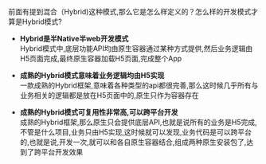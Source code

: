 前面有提到混合（Hybrid\)这种模式,那么它是怎么样定义的？怎么样的开发模式才算是Hybrid模式?

* **Hybrid是半Native半web开发模式**  
  Hybrid模式中,底层功能API均由原生容器通过某种方式提供,然后业务逻辑由H5页面完成,最终原生容器加载H5页面,完成整个App

* **成熟的Hybrid模式意味着业务逻辑均由H5实现**  
  一款成熟的Hybrid框架,意味着各种类型的api都很完善,那么这时候几乎所有与业务相关的逻辑都是放在H5页面中的,原生只作为容器存在

* **成熟的Hybrid模式可复用性非常高,可以跨平台开发**  
  成熟的Hybrid框架,那么原生只会提供底层API,也就是说所有的业务是H5完成,不管是什么项目,业务只由H5实现,这时候就可以发现,业务代码是可以跨平台的,也就是说,开发一次,就可以和各自原生容器结合,组成两种原生安装包了,达到了跨平台开发效果

